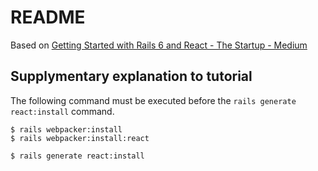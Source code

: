 # README

Based on [Getting Started with Rails 6 and React - The Startup - Medium](https://medium.com/swlh/getting-started-with-rails-6-and-react-afac8255aecd)


## Supplymentary explanation to tutorial
The following command must be executed before the `rails generate react:install` command.

```
$ rails webpacker:install
$ rails webpacker:install:react

$ rails generate react:install
```
